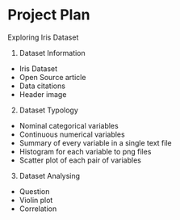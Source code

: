 # Project Plan

Exploring Iris Dataset

1. Dataset Information

- Iris Dataset
- Open Source article
- Data citations
- Header image

2. Dataset Typology

- Nominal categorical variables
- Continuous numerical variables
- Summary of every variable in a single text file
- Histogram for each variable to png files
- Scatter plot of each pair of variables

3. Dataset Analysing

- Question
- Violin plot 
- Correlation